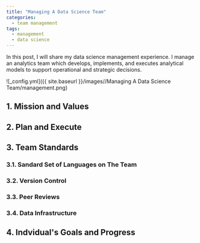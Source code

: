 ```yaml
---
title: "Managing A Data Science Team"
categories:
  - team management
tags:
  - management
  - data science
--- 
```


In this post, I will share my data science management experience. 
I manage an analytics team which 
develops, implements, and executes 
analytical models to support operational and
strategic decisions. 

![_config.yml]({{ site.baseurl }}/images//Managing A Data Science Team/management.png)

## 1. Mission and Values

## 2. Plan and Execute

## 3. Team Standards

### 3.1. Sandard Set of Languages on The Team

### 3.2. Version Control

### 3.3. Peer Reviews

### 3.4. Data Infrastructure

## 4. Indvidual's Goals and Progress

